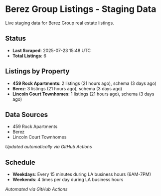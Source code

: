 # Berez Group Listings - Staging Data

Live staging data for Berez Group real estate listings.

## Status

- **Last Scraped**: 2025-07-23 15:48 UTC
- **Total Listings**: 6

## Listings by Property

- **459 Rock Apartments**: 2 listings (21 hours ago), schema (3 days ago)
- **Berez**: 3 listings (21 hours ago), schema (3 days ago)
- **Lincoln Court Townhomes**: 1 listings (21 hours ago), schema (3 days ago)

## Data Sources

- 459 Rock Apartments
- Berez
- Lincoln Court Townhomes

*Updated automatically via GitHub Actions*

## Schedule

- **Weekdays**: Every 15 minutes during LA business hours (6AM-7PM)
- **Weekends**: 4 times per day during LA business hours

*Automated via GitHub Actions*
